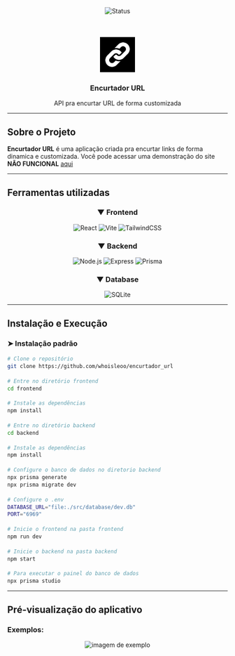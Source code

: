 

<div align="center">
 <img src="https://img.shields.io/badge/status-em%20desenvolvimento-green" alt="Status">
</div>

<div align="center">
 <br \>
 <br \>
 <br \>
 <img alt="logo" src="frontend/public/logo.svg" width="80"></img>
 <h3><strong>Encurtador URL</strong></h3>
 <p>API pra encurtar URL de forma customizada</p>
</div>

---

## Sobre o Projeto

**Encurtador URL** é uma aplicação criada pra encurtar links de forma dinamica e customizada. 
Você pode acessar uma demonstração do site **NÃO FUNCIONAL** <a href="https://encurtador-url-hjen-n18q2z7m6-whoisleoos-projects.vercel.app">aqui</a>


---

## Ferramentas utilizadas

<div align="center">
 
### ▼ Frontend
![React](https://img.shields.io/badge/React-61DAFB?style=for-the-badge&logo=react&logoColor=black)
![Vite](https://img.shields.io/badge/Vite-646CFF?style=for-the-badge&logo=vite&logoColor=white)
![TailwindCSS](https://img.shields.io/badge/Tailwind_CSS-38B2AC?style=for-the-badge&logo=tailwind-css&logoColor=white)

### ▼ Backend
![Node.js](https://img.shields.io/badge/Node.js-43853D?style=for-the-badge&logo=node.js&logoColor=white)
![Express](https://img.shields.io/badge/Express.js-404D59?style=for-the-badge&logo=express&logoColor=white)
![Prisma](https://img.shields.io/badge/Prisma-2D3748?style=for-the-badge&logo=prisma&logoColor=white)

### ▼ Database
![SQLite](https://img.shields.io/badge/SQLite-07405E?style=for-the-badge&logo=sqlite&logoColor=white)

</div>

---

## Instalação e Execução

### ➤ Instalação padrão

```bash
# Clone o repositório
git clone https://github.com/whoisleoo/encurtador_url

# Entre no diretório frontend
cd frontend

# Instale as dependências
npm install

# Entre no diretório backend
cd backend

# Instale as dependências
npm install

# Configure o banco de dados no diretorio backend
npx prisma generate
npx prisma migrate dev

# Configure o .env
DATABASE_URL="file:./src/database/dev.db"
PORT="6969"

# Inicie o frontend na pasta frontend
npm run dev

# Inicie o backend na pasta backend
npm start

# Para executar o painel do banco de dados
npx prisma studio
````

---

## Pré-visualização do aplicativo

### Exemplos:
<div align="center">
<img src="Captura de tela 2025-09-09 165537.png" alt="imagem de exemplo"></img>
</div>


